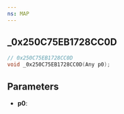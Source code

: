 ```yaml
---
ns: MAP
---
```

## _0x250C75EB1728CC0D

```c
// 0x250C75EB1728CC0D
void _0x250C75EB1728CC0D(Any p0);
```

## Parameters
* **p0**:
